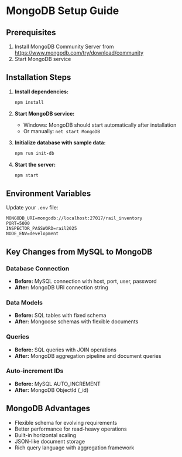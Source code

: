 # MongoDB Setup Guide

## Prerequisites
1. Install MongoDB Community Server from https://www.mongodb.com/try/download/community
2. Start MongoDB service

## Installation Steps

1. **Install dependencies:**
   ```bash
   npm install
   ```

2. **Start MongoDB service:**
   - Windows: MongoDB should start automatically after installation
   - Or manually: `net start MongoDB`

3. **Initialize database with sample data:**
   ```bash
   npm run init-db
   ```

4. **Start the server:**
   ```bash
   npm start
   ```

## Environment Variables
Update your `.env` file:
```
MONGODB_URI=mongodb://localhost:27017/rail_inventory
PORT=5000
INSPECTOR_PASSWORD=rail2025
NODE_ENV=development
```

## Key Changes from MySQL to MongoDB

### Database Connection
- **Before:** MySQL connection with host, port, user, password
- **After:** MongoDB URI connection string

### Data Models
- **Before:** SQL tables with fixed schema
- **After:** Mongoose schemas with flexible documents

### Queries
- **Before:** SQL queries with JOIN operations
- **After:** MongoDB aggregation pipeline and document queries

### Auto-increment IDs
- **Before:** MySQL AUTO_INCREMENT
- **After:** MongoDB ObjectId (_id)

## MongoDB Advantages
- Flexible schema for evolving requirements
- Better performance for read-heavy operations
- Built-in horizontal scaling
- JSON-like document storage
- Rich query language with aggregation framework